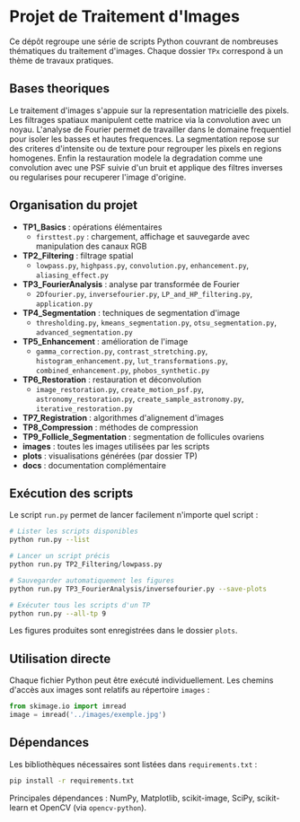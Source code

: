 # Projet de Traitement d'Images

Ce dépôt regroupe une série de scripts Python couvrant de nombreuses thématiques du traitement d'images. Chaque dossier `TPx` correspond à un thème de travaux pratiques.
## Bases theoriques

Le traitement d'images s'appuie sur la representation matricielle des pixels. Les filtrages spatiaux manipulent cette matrice via la convolution avec un noyau. L'analyse de Fourier permet de travailler dans le domaine frequentiel pour isoler les basses et hautes frequences. La segmentation repose sur des criteres d'intensite ou de texture pour regrouper les pixels en regions homogenes. Enfin la restauration modele la degradation comme une convolution avec une PSF suivie d'un bruit et applique des filtres inverses ou regularises pour recuperer l'image d'origine.


## Organisation du projet

- **TP1_Basics** : opérations élémentaires
  - `firsttest.py` : chargement, affichage et sauvegarde avec manipulation des canaux RGB
- **TP2_Filtering** : filtrage spatial
  - `lowpass.py`, `highpass.py`, `convolution.py`, `enhancement.py`, `aliasing_effect.py`
- **TP3_FourierAnalysis** : analyse par transformée de Fourier
  - `2Dfourier.py`, `inversefourier.py`, `LP_and_HP_filtering.py`, `application.py`
- **TP4_Segmentation** : techniques de segmentation d'image
  - `thresholding.py`, `kmeans_segmentation.py`, `otsu_segmentation.py`, `advanced_segmentation.py`
- **TP5_Enhancement** : amélioration de l'image
  - `gamma_correction.py`, `contrast_stretching.py`, `histogram_enhancement.py`, `lut_transformations.py`, `combined_enhancement.py`, `phobos_synthetic.py`
- **TP6_Restoration** : restauration et déconvolution
  - `image_restoration.py`, `create_motion_psf.py`, `astronomy_restoration.py`, `create_sample_astronomy.py`, `iterative_restoration.py`
- **TP7_Registration** : algorithmes d'alignement d'images
- **TP8_Compression** : méthodes de compression
- **TP9_Follicle_Segmentation** : segmentation de follicules ovariens
- **images** : toutes les images utilisées par les scripts
- **plots** : visualisations générées (par dossier TP)
- **docs** : documentation complémentaire

## Exécution des scripts

Le script `run.py` permet de lancer facilement n'importe quel script :

```bash
# Lister les scripts disponibles
python run.py --list

# Lancer un script précis
python run.py TP2_Filtering/lowpass.py

# Sauvegarder automatiquement les figures
python run.py TP3_FourierAnalysis/inversefourier.py --save-plots

# Exécuter tous les scripts d'un TP
python run.py --all-tp 9
```

Les figures produites sont enregistrées dans le dossier `plots`.

## Utilisation directe

Chaque fichier Python peut être exécuté individuellement. Les chemins d'accès aux images sont relatifs au répertoire `images` :

```python
from skimage.io import imread
image = imread('../images/exemple.jpg')
```

## Dépendances

Les bibliothèques nécessaires sont listées dans `requirements.txt` :

```bash
pip install -r requirements.txt
```

Principales dépendances : NumPy, Matplotlib, scikit-image, SciPy, scikit-learn et OpenCV (via `opencv-python`).

